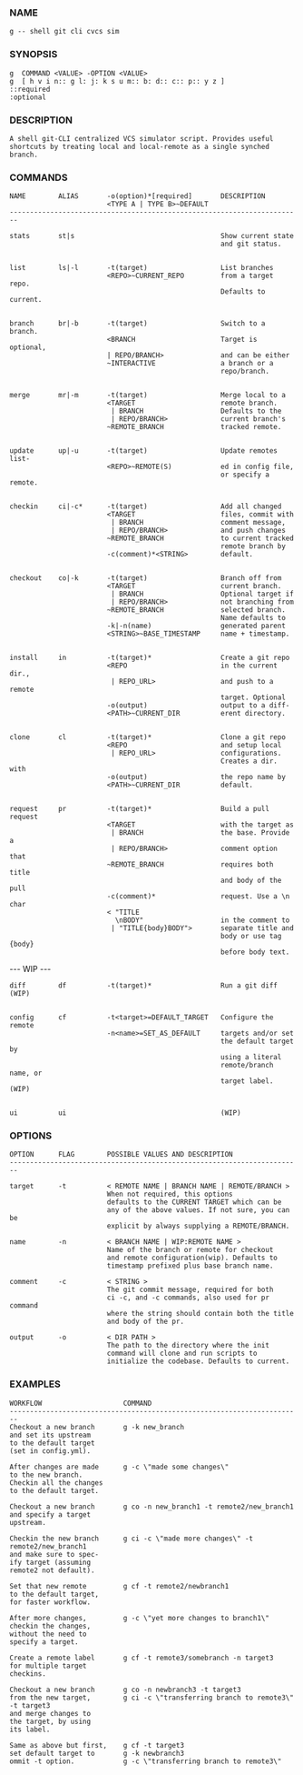 ### NAME
    g -- shell git cli cvcs sim 


### SYNOPSIS
    g  COMMAND <VALUE> -OPTION <VALUE>
    g  [ h v i n:: g l: j: k s u m:: b: d:: c:: p:: y z ]
    ::required
    :optional


### DESCRIPTION
    A shell git-CLI centralized VCS simulator script. Provides useful shortcuts by treating local and local-remote as a single synched branch.

   
### COMMANDS
    NAME        ALIAS       -o(option)*[required]       DESCRIPTION 
                            <TYPE A | TYPE B>~DEFAULT          
    ------------------------------------------------------------------------

    stats       st|s                                    Show current state 
                                                        and git status.


    list        ls|-l       -t(target)                  List branches
                            <REPO>~CURRENT_REPO         from a target repo.
                                                        Defaults to current.


    branch      br|-b       -t(target)                  Switch to a branch.
                            <BRANCH                     Target is optional,
                            | REPO/BRANCH>              and can be either 
                            ~INTERACTIVE                a branch or a 
                                                        repo/branch.


    merge       mr|-m       -t(target)                  Merge local to a 
                            <TARGET                     remote branch.
                             | BRANCH                   Defaults to the
                             | REPO/BRANCH>             current branch's 
                            ~REMOTE_BRANCH              tracked remote.


    update      up|-u       -t(target)                  Update remotes list-
                            <REPO>~REMOTE(S)            ed in config file,
                                                        or specify a remote.


    checkin     ci|-c*      -t(target)                  Add all changed
                            <TARGET                     files, commit with
                             | BRANCH                   comment message,
                             | REPO/BRANCH>             and push changes
                            ~REMOTE_BRANCH              to current tracked
                                                        remote branch by 
                            -c(comment)*<STRING>        default.
                                                        

    checkout    co|-k       -t(target)                  Branch off from
                            <TARGET                     current branch.
                             | BRANCH                   Optional target if
                             | REPO/BRANCH>             not branching from
                            ~REMOTE_BRANCH              selected branch.
                                                        Name defaults to 
                            -k|-n(name)                 generated parent
                            <STRING>~BASE_TIMESTAMP     name + timestamp.  


    install     in          -t(target)*                 Create a git repo
                            <REPO                       in the current dir.,
                             | REPO_URL>                and push to a remote
                                                        target. Optional 
                            -o(output)                  output to a diff-
                            <PATH>~CURRENT_DIR          erent directory.


    clone       cl          -t(target)*                 Clone a git repo
                            <REPO                       and setup local 
                             | REPO_URL>                configurations. 
                                                        Creates a dir. with
                            -o(output)                  the repo name by 
                            <PATH>~CURRENT_DIR          default.


    request     pr          -t(target)*                 Build a pull request
                            <TARGET                     with the target as 
                             | BRANCH                   the base. Provide a
                             | REPO/BRANCH>             comment option that 
                            ~REMOTE_BRANCH              requires both title
                                                        and body of the pull
                            -c(comment)*                request. Use a \n char
                            < "TITLE                    
                              \nBODY"                   in the comment to
                             | "TITLE{body}BODY">       separate title and 
                                                        body or use tag {body}
                                                        before body text.

--- WIP ---

    diff        df          -t(target)*                 Run a git diff (WIP)

                                                        
    config      cf          -t<target>=DEFAULT_TARGET   Configure the remote
                            -n<name>=SET_AS_DEFAULT     targets and/or set
                                                        the default target by
                                                        using a literal 
                                                        remote/branch name, or
                                                        target label. (WIP)


    ui          ui                                      (WIP)


### OPTIONS
    OPTION      FLAG        POSSIBLE VALUES AND DESCRIPTION 
    ------------------------------------------------------------------------

    target      -t          < REMOTE NAME | BRANCH NAME | REMOTE/BRANCH >
                            When not required, this options 
                            defaults to the CURRENT TARGET which can be
                            any of the above values. If not sure, you can be
                            explicit by always supplying a REMOTE/BRANCH.

    name        -n          < BRANCH NAME | WIP:REMOTE NAME >
                            Name of the branch or remote for checkout
                            and remote configuration(wip). Defaults to 
                            timestamp prefixed plus base branch name.

    comment     -c          < STRING >
                            The git commit message, required for both
                            ci -c, and -c commands, also used for pr command
                            where the string should contain both the title 
                            and body of the pr.

    output      -o          < DIR PATH >
                            The path to the directory where the init 
                            command will clone and run scripts to 
                            initialize the codebase. Defaults to current.

### EXAMPLES
    WORKFLOW                    COMMAND
    ------------------------------------------------------------------------ 
    Checkout a new branch       g -k new_branch
    and set its upstream 
    to the default target
    (set in config.yml).

    After changes are made      g -c \"made some changes\"
    to the new branch. 
    Checkin all the changes 
    to the default target.

    Checkout a new branch       g co -n new_branch1 -t remote2/new_branch1
    and specify a target
    upstream.

    Checkin the new branch      g ci -c \"made more changes\" -t remote2/new_branch1
    and make sure to spec-
    ify target (assuming 
    remote2 not default).

    Set that new remote         g cf -t remote2/newbranch1
    to the default target,
    for faster workflow.

    After more changes,         g -c \"yet more changes to branch1\"
    checkin the changes, 
    without the need to 
    specify a target.

    Create a remote label       g cf -t remote3/somebranch -n target3
    for multiple target
    checkins.

    Checkout a new branch       g co -n newbranch3 -t target3
    from the new target,        g ci -c \"transferring branch to remote3\" -t target3
    and merge changes to 
    the target, by using 
    its label.

    Same as above but first,    g cf -t target3
    set default target to       g -k newbranch3
    ommit -t option.            g -c \"transferring branch to remote3\"
